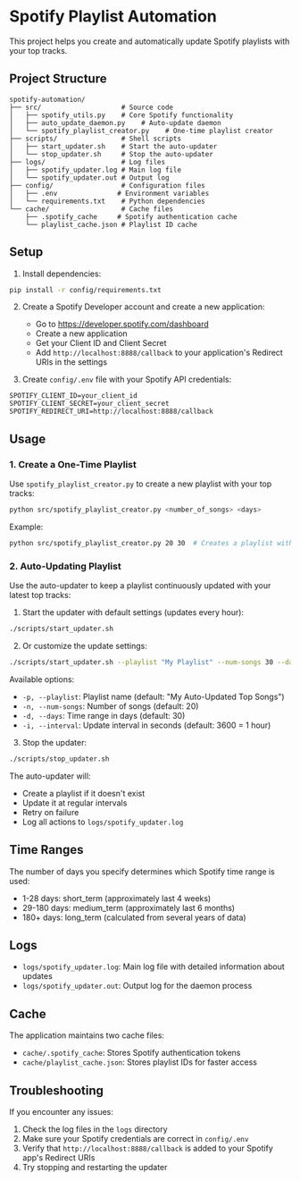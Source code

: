 # Spotify Playlist Automation

This project helps you create and automatically update Spotify playlists with your top tracks.

## Project Structure

```
spotify-automation/
├── src/                    # Source code
│   ├── spotify_utils.py    # Core Spotify functionality
│   ├── auto_update_daemon.py    # Auto-update daemon
│   └── spotify_playlist_creator.py    # One-time playlist creator
├── scripts/                # Shell scripts
│   ├── start_updater.sh    # Start the auto-updater
│   └── stop_updater.sh     # Stop the auto-updater
├── logs/                   # Log files
│   ├── spotify_updater.log # Main log file
│   └── spotify_updater.out # Output log
├── config/                 # Configuration files
│   ├── .env               # Environment variables
│   └── requirements.txt    # Python dependencies
└── cache/                  # Cache files
    ├── .spotify_cache     # Spotify authentication cache
    └── playlist_cache.json # Playlist ID cache
```

## Setup

1. Install dependencies:
```bash
pip install -r config/requirements.txt
```

2. Create a Spotify Developer account and create a new application:
   - Go to https://developer.spotify.com/dashboard
   - Create a new application
   - Get your Client ID and Client Secret
   - Add `http://localhost:8888/callback` to your application's Redirect URIs in the settings

3. Create `config/.env` file with your Spotify API credentials:
```
SPOTIFY_CLIENT_ID=your_client_id
SPOTIFY_CLIENT_SECRET=your_client_secret
SPOTIFY_REDIRECT_URI=http://localhost:8888/callback
```

## Usage

### 1. Create a One-Time Playlist

Use `spotify_playlist_creator.py` to create a new playlist with your top tracks:

```bash
python src/spotify_playlist_creator.py <number_of_songs> <days>
```

Example:
```bash
python src/spotify_playlist_creator.py 20 30  # Creates a playlist with your top 20 songs from the last 30 days
```

### 2. Auto-Updating Playlist

Use the auto-updater to keep a playlist continuously updated with your latest top tracks:

1. Start the updater with default settings (updates every hour):
```bash
./scripts/start_updater.sh
```

2. Or customize the update settings:
```bash
./scripts/start_updater.sh --playlist "My Playlist" --num-songs 30 --days 60 --interval 7200
```

Available options:
- `-p, --playlist`: Playlist name (default: "My Auto-Updated Top Songs")
- `-n, --num-songs`: Number of songs (default: 20)
- `-d, --days`: Time range in days (default: 30)
- `-i, --interval`: Update interval in seconds (default: 3600 = 1 hour)

3. Stop the updater:
```bash
./scripts/stop_updater.sh
```

The auto-updater will:
- Create a playlist if it doesn't exist
- Update it at regular intervals
- Retry on failure
- Log all actions to `logs/spotify_updater.log`

## Time Ranges

The number of days you specify determines which Spotify time range is used:
- 1-28 days: short_term (approximately last 4 weeks)
- 29-180 days: medium_term (approximately last 6 months)
- 180+ days: long_term (calculated from several years of data)

## Logs

- `logs/spotify_updater.log`: Main log file with detailed information about updates
- `logs/spotify_updater.out`: Output log for the daemon process

## Cache

The application maintains two cache files:
- `cache/.spotify_cache`: Stores Spotify authentication tokens
- `cache/playlist_cache.json`: Stores playlist IDs for faster access

## Troubleshooting

If you encounter any issues:
1. Check the log files in the `logs` directory
2. Make sure your Spotify credentials are correct in `config/.env`
3. Verify that `http://localhost:8888/callback` is added to your Spotify app's Redirect URIs
4. Try stopping and restarting the updater
